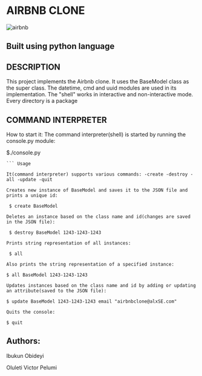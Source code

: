 # AIRBNB CLONE

![airbnb](https://user-images.githubusercontent.com/83606182/183284424-59181430-8fcb-46ed-bf00-8333c1d89c13.png)


## Built using python language
## DESCRIPTION

This project implements the Airbnb clone. It uses the BaseModel class as the super class. The datetime, cmd and uuid modules are used in its implementation. The "shell" works in interactive and non-interactive mode. Every directory is a package

## COMMAND INTERPRETER

How to start it:
The command interpreter(shell) is started by running the console.py module:

 $./console.py
```
``` Usage

It(command interpreter) supports various commands: -create -destroy -all -update -quit
```
``` create
Creates new instance of BaseModel and saves it to the JSON file and prints a unique id:

 $ create BaseModel
```
``` destroy
Deletes an instance based on the class name and id(changes are saved in the JSON file):

 $ destroy BaseModel 1243-1243-1243
```
``` all
Prints string representation of all instances:

 $ all

Also prints the string representation of a specified instance:

$ all BaseModel 1243-1243-1243
```
``` update
Updates instances based on the class name and id by adding or updating an attribute(saved to the JSON file):

$ update BaseModel 1243-1243-1243 email "airbnbclone@alxSE.com"
```
``` quit
Quits the console:

$ quit
```
## Authors: 
Ibukun Obideyi

Oluleti Victor Pelumi
